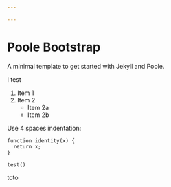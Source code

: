 ```yaml
---

---
```

Poole Bootstrap
=================

A minimal template to get started with Jekyll and Poole.

I test

1. Item 1
2. Item 2
   * Item 2a
   * Item 2b

Use 4 spaces indentation:

    function identity(x) {
      return x;
    }
    
    test()
    
toto